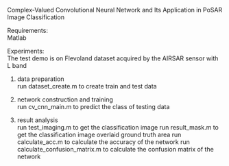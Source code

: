 Complex-Valued Convolutional Neural Network and Its Application in PoSAR Image Classification

Requirements:       
Matlab

Experiments:      
The test demo is on Flevoland dataset acquired by the AIRSAR sensor with L band

1. data preparation       
run dataset_create.m to create train and test data

2. network construction and training      
run cv_cnn_main.m to predict the class of testing data

3. result analysis      
run test_imaging.m to get the classification image
run result_mask.m to get the classification image overlaid ground truth area 
run calculate_acc.m to calculate the accuracy of the network
run calculate_confusion_matrix.m to calculate the confusion matrix of the network

